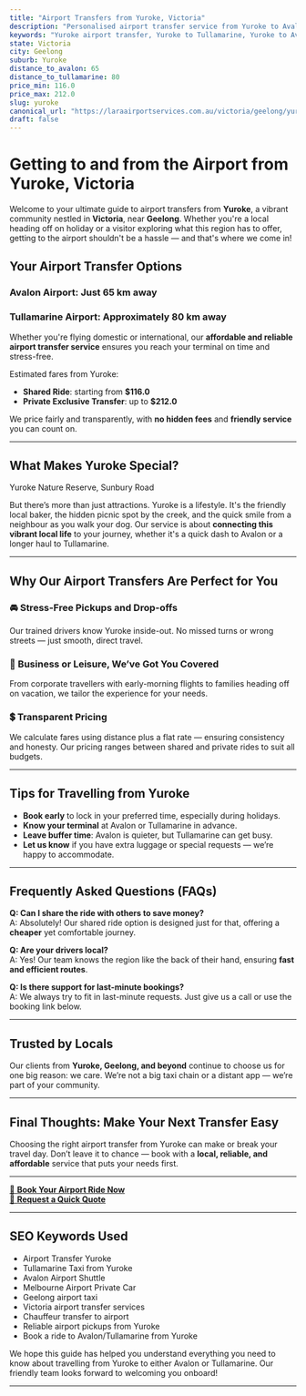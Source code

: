 ```yaml
---
title: "Airport Transfers from Yuroke, Victoria"
description: "Personalised airport transfer service from Yuroke to Avalon and Tullamarine airports. Enjoy a smooth, affordable ride with us!"
keywords: "Yuroke airport transfer, Yuroke to Tullamarine, Yuroke to Avalon, airport taxi Yuroke, private airport transfer Yuroke, shared ride Yuroke, Yuroke transfers, airport shuttle Yuroke, book Yuroke airport taxi, affordable Yuroke airport transfer, Yuroke airport transfer service, airport transfer Geelong, airport transfer Melbourne, Melbourne airport taxi, airport transfers Victoria, Tullamarine airport shuttle, Avalon airport transfers, Melbourne private transfer, airport transport services Melbourne"
state: Victoria
city: Geelong
suburb: Yuroke
distance_to_avalon: 65
distance_to_tullamarine: 80
price_min: 116.0
price_max: 212.0
slug: yuroke
canonical_url: "https://laraairportservices.com.au/victoria/geelong/yuroke/"
draft: false
---
```


# Getting to and from the Airport from Yuroke, Victoria

Welcome to your ultimate guide to airport transfers from **Yuroke**, a vibrant community nestled in **Victoria**, near **Geelong**. Whether you're a local heading off on holiday or a visitor exploring what this region has to offer, getting to the airport shouldn't be a hassle — and that's where we come in!

## Your Airport Transfer Options

### Avalon Airport: Just 65 km away  
### Tullamarine Airport: Approximately 80 km away

Whether you're flying domestic or international, our **affordable and reliable airport transfer service** ensures you reach your terminal on time and stress-free.

Estimated fares from Yuroke:
- **Shared Ride**: starting from **$116.0**
- **Private Exclusive Transfer**: up to **$212.0**

We price fairly and transparently, with **no hidden fees** and **friendly service** you can count on.

---

## What Makes Yuroke Special?

Yuroke Nature Reserve, Sunbury Road

But there’s more than just attractions. Yuroke is a lifestyle. It's the friendly local baker, the hidden picnic spot by the creek, and the quick smile from a neighbour as you walk your dog. Our service is about **connecting this vibrant local life** to your journey, whether it's a quick dash to Avalon or a longer haul to Tullamarine.

---

## Why Our Airport Transfers Are Perfect for You

### 🚘 Stress-Free Pickups and Drop-offs
Our trained drivers know Yuroke inside-out. No missed turns or wrong streets — just smooth, direct travel.

### 💼 Business or Leisure, We’ve Got You Covered
From corporate travellers with early-morning flights to families heading off on vacation, we tailor the experience for your needs.

### 💲 Transparent Pricing
We calculate fares using distance plus a flat rate — ensuring consistency and honesty. Our pricing ranges between shared and private rides to suit all budgets.

---

## Tips for Travelling from Yuroke

- **Book early** to lock in your preferred time, especially during holidays.
- **Know your terminal** at Avalon or Tullamarine in advance.
- **Leave buffer time**: Avalon is quieter, but Tullamarine can get busy.
- **Let us know** if you have extra luggage or special requests — we’re happy to accommodate.

---

## Frequently Asked Questions (FAQs)

**Q: Can I share the ride with others to save money?**  
A: Absolutely! Our shared ride option is designed just for that, offering a **cheaper** yet comfortable journey.

**Q: Are your drivers local?**  
A: Yes! Our team knows the region like the back of their hand, ensuring **fast and efficient routes**.

**Q: Is there support for last-minute bookings?**  
A: We always try to fit in last-minute requests. Just give us a call or use the booking link below.

---

## Trusted by Locals

Our clients from **Yuroke, Geelong, and beyond** continue to choose us for one big reason: we care. We’re not a big taxi chain or a distant app — we’re part of your community.

---

## Final Thoughts: Make Your Next Transfer Easy

Choosing the right airport transfer from Yuroke can make or break your travel day. Don’t leave it to chance — book with a **local, reliable, and affordable** service that puts your needs first.

---

[📅 **Book Your Airport Ride Now**](https://laraairportservices.square.site/s/appointments)  
[📧 **Request a Quick Quote**](https://laraairportservices.square.site/contact-us)

---

## SEO Keywords Used
- Airport Transfer Yuroke
- Tullamarine Taxi from Yuroke
- Avalon Airport Shuttle
- Melbourne Airport Private Car
- Geelong airport taxi
- Victoria airport transfer services
- Chauffeur transfer to airport
- Reliable airport pickups from Yuroke
- Book a ride to Avalon/Tullamarine from Yuroke

We hope this guide has helped you understand everything you need to know about travelling from Yuroke to either Avalon or Tullamarine. Our friendly team looks forward to welcoming you onboard!

---

